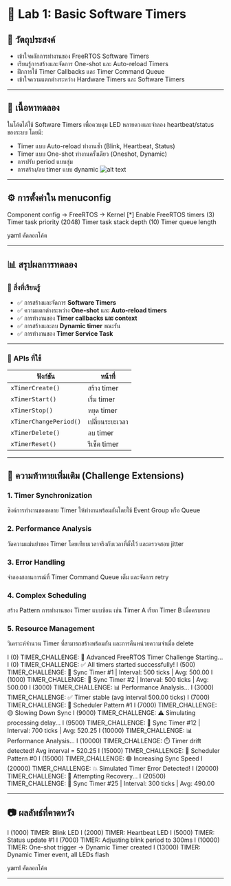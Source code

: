 # 🧪 Lab 1: Basic Software Timers

## 🎯 วัตถุประสงค์
- เข้าใจหลักการทำงานของ FreeRTOS Software Timers
- เรียนรู้การสร้างและจัดการ One-shot และ Auto-reload Timers
- ฝึกการใช้ Timer Callbacks และ Timer Command Queue
- เข้าใจความแตกต่างระหว่าง Hardware Timers และ Software Timers

---

## 🧩 เนื้อหาทดลอง
ในโค้ดได้ใช้ Software Timers เพื่อควบคุม LED หลายดวงและจำลอง heartbeat/status ของระบบ โดยมี:
- Timer แบบ Auto-reload ทำงานซ้ำ (Blink, Heartbeat, Status)
- Timer แบบ One-shot ทำงานครั้งเดียว (Oneshot, Dynamic)
- การปรับ period แบบสุ่ม
- การสร้าง/ลบ timer แบบ dynamic
![alt text](image.png)
---

## ⚙️ การตั้งค่าใน menuconfig
Component config → FreeRTOS → Kernel
[*] Enable FreeRTOS timers
(3) Timer task priority
(2048) Timer task stack depth
(10) Timer queue length

yaml
คัดลอกโค้ด

---

## 📊 สรุปผลการทดลอง

### 🔹 สิ่งที่เรียนรู้
- ✅ การสร้างและจัดการ **Software Timers**
- ✅ ความแตกต่างระหว่าง **One-shot** และ **Auto-reload timers**
- ✅ การทำงานของ **Timer callbacks และ context**
- ✅ การสร้างและลบ **Dynamic timer** ขณะรัน
- ✅ การทำงานของ **Timer Service Task**

---

### 🔹 APIs ที่ใช้
| ฟังก์ชัน | หน้าที่ |
|-----------|----------|
| `xTimerCreate()` | สร้าง timer |
| `xTimerStart()` | เริ่ม timer |
| `xTimerStop()` | หยุด timer |
| `xTimerChangePeriod()` | เปลี่ยนระยะเวลา |
| `xTimerDelete()` | ลบ timer |
| `xTimerReset()` | รีเซ็ต timer |

---

## 🚀 ความท้าทายเพิ่มเติม (Challenge Extensions)

### 1. **Timer Synchronization**
ซิงค์การทำงานของหลาย Timer ให้ทำงานพร้อมกันโดยใช้ Event Group หรือ Queue

### 2. **Performance Analysis**
วัดความแม่นยำของ Timer โดยเทียบเวลาจริงกับเวลาที่ตั้งไว้ และตรวจสอบ jitter

### 3. **Error Handling**
จำลองสถานการณ์ที่ Timer Command Queue เต็ม และจัดการ retry

### 4. **Complex Scheduling**
สร้าง Pattern การทำงานของ Timer แบบซ้อน เช่น Timer A เรียก Timer B เมื่อครบรอบ

### 5. **Resource Management**
วิเคราะห์จำนวน Timer ที่สามารถสร้างพร้อมกัน และการคืนหน่วยความจำเมื่อ delete


I (0) TIMER_CHALLENGE: 🚀 Advanced FreeRTOS Timer Challenge Starting...
I (0) TIMER_CHALLENGE: ✅ All timers started successfully!
I (500) TIMER_CHALLENGE: 🔄 Sync Timer #1 | Interval: 500 ticks | Avg: 500.00
I (1000) TIMER_CHALLENGE: 🔄 Sync Timer #2 | Interval: 500 ticks | Avg: 500.00
I (3000) TIMER_CHALLENGE: 📊 Performance Analysis...
I (3000) TIMER_CHALLENGE: ✅ Timer stable (avg interval 500.00 ticks)
I (7000) TIMER_CHALLENGE: 🧭 Scheduler Pattern #1
I (7000) TIMER_CHALLENGE: 🟡 Slowing Down Sync
I (9000) TIMER_CHALLENGE: ⚠️ Simulating processing delay...
I (9500) TIMER_CHALLENGE: 🔄 Sync Timer #12 | Interval: 700 ticks | Avg: 520.25
I (10000) TIMER_CHALLENGE: 📊 Performance Analysis...
I (10000) TIMER_CHALLENGE: ⏱️ Timer drift detected! Avg interval = 520.25
I (15000) TIMER_CHALLENGE: 🧭 Scheduler Pattern #0
I (15000) TIMER_CHALLENGE: 🟢 Increasing Sync Speed
I (20000) TIMER_CHALLENGE: 💥 Simulated Timer Error Detected!
I (20000) TIMER_CHALLENGE: 🔁 Attempting Recovery...
I (20500) TIMER_CHALLENGE: 🔄 Sync Timer #25 | Interval: 300 ticks | Avg: 490.00


---

## 📷 ผลลัพธ์ที่คาดหวัง

I (1000) TIMER: Blink LED
I (2000) TIMER: Heartbeat LED
I (5000) TIMER: Status update #1
I (7000) TIMER: Adjusting blink period to 300ms
I (10000) TIMER: One-shot trigger -> Dynamic Timer created
I (13000) TIMER: Dynamic Timer event, all LEDs flash

yaml
คัดลอกโค้ด

---